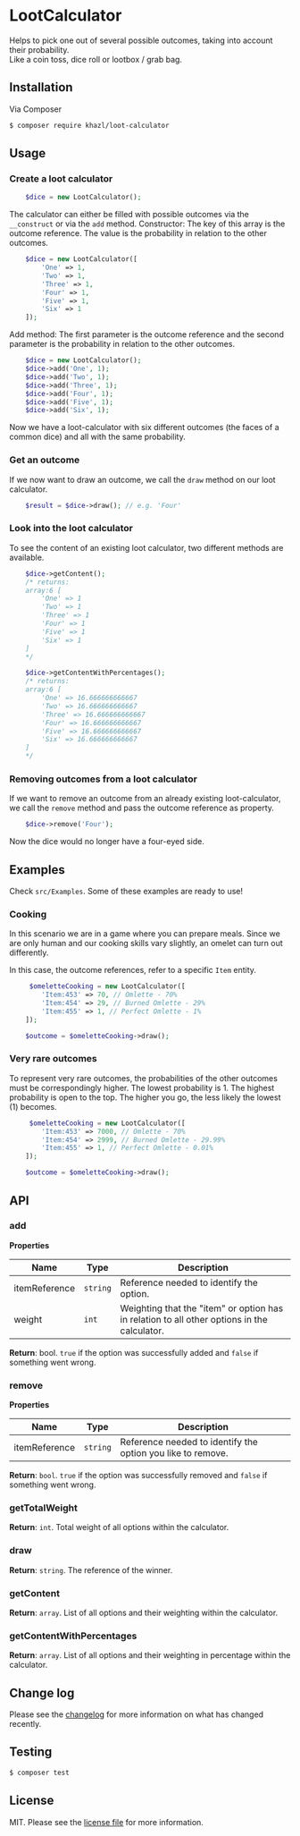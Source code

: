 # LootCalculator

Helps to pick one out of several possible outcomes, taking into account their probability.  
Like a coin toss, dice roll or lootbox / grab bag.



## Installation

Via Composer

``` bash
$ composer require khazl/loot-calculator
```

## Usage

### Create a loot calculator
```php
    $dice = new LootCalculator();
```

The calculator can either be filled with possible outcomes via the `__construct` or via the `add` method.
Constructor:
The key of this array is the outcome reference. The value is the probability in relation to the other outcomes.

```php
    $dice = new LootCalculator([
        'One' => 1,
        'Two' => 1,
        'Three' => 1,
        'Four' => 1,
        'Five' => 1,
        'Six' => 1
    ]);
```

Add method:
The first parameter is the outcome reference and the second parameter is the probability in relation to the other outcomes.

```php
    $dice = new LootCalculator();
    $dice->add('One', 1);
    $dice->add('Two', 1);
    $dice->add('Three', 1);
    $dice->add('Four', 1);
    $dice->add('Five', 1);
    $dice->add('Six', 1);
```

Now we have a loot-calculator with six different outcomes (the faces of a common dice) and all with the same probability.

### Get an outcome

If we now want to draw an outcome, we call the `draw` method on our loot calculator.

```php
    $result = $dice->draw(); // e.g. 'Four'
```

### Look into the loot calculator

To see the content of an existing loot calculator, two different methods are available.

```php
    $dice->getContent();
    /* returns:
    array:6 [
        'One' => 1
        'Two' => 1
        'Three' => 1
        'Four' => 1
        'Five' => 1
        'Six' => 1
    ]
    */
```

```php
    $dice->getContentWithPercentages();
    /* returns:
    array:6 [
        'One' => 16.666666666667
        'Two' => 16.666666666667
        'Three' => 16.666666666667
        'Four' => 16.666666666667
        'Five' => 16.666666666667
        'Six' => 16.666666666667
    ]
    */
```

### Removing outcomes from a loot calculator

If we want to remove an outcome from an already existing loot-calculator, 
we call the `remove` method and pass the outcome reference as property.

```php
    $dice->remove('Four');
```

Now the dice would no longer have a four-eyed side.

## Examples
Check `src/Examples`. Some of these examples are ready to use!

### Cooking

In this scenario we are in a game where you can prepare meals. 
Since we are only human and our cooking skills vary slightly, an omelet can turn out differently.

In this case, the outcome references, refer to a specific `Item` entity.

```php
     $omeletteCooking = new LootCalculator([
        'Item:453' => 70, // Omlette - 70%
        'Item:454' => 29, // Burned Omlette - 29%
        'Item:455' => 1, // Perfect Omlette - 1%
    ]);

    $outcome = $omeletteCooking->draw();
```

### Very rare outcomes

To represent very rare outcomes, the probabilities of the other outcomes must be correspondingly higher.
The lowest probability is 1. 
The highest probability is open to the top. The higher you go, the less likely the lowest (1) becomes.

```php
     $omeletteCooking = new LootCalculator([
        'Item:453' => 7000, // Omlette - 70%
        'Item:454' => 2999, // Burned Omlette - 29.99%
        'Item:455' => 1, // Perfect Omlette - 0.01%
    ]);

    $outcome = $omeletteCooking->draw();
```

## API

### add

**Properties**  

| Name | Type | Description |
|---|---|---|
| itemReference | `string` | Reference needed to identify the option. |
| weight | `int` | Weighting that the "item" or option has in relation to all other options in the calculator. |

**Return**: bool. `true` if the option was successfully added and `false` if something went wrong.

### remove

**Properties**  

| Name          | Type     | Description                                                 |
| ------------- | -------- | ----------------------------------------------------------- |
| itemReference | `string` | Reference needed to identify the option you like to remove. |

**Return**: `bool`. `true` if the option was successfully removed and `false` if something went wrong.

### getTotalWeight

**Return**: `int`. Total weight of all options within the calculator.

### draw

**Return**: `string`. The reference of the winner.

### getContent

**Return**: `array`. List of all options and their weighting within the calculator.

### getContentWithPercentages

**Return**: `array`. List of all options and their weighting in percentage within the calculator.

## Change log

Please see the [changelog](changelog.md) for more information on what has changed recently.

## Testing

``` bash
$ composer test
```

## License

MIT. Please see the [license file](license.md) for more information.
